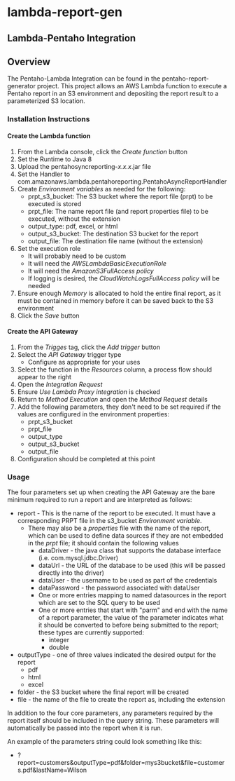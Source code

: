 # lambda-report-gen

## Lambda-Pentaho Integration
## Overview
The Pentaho-Lambda Integration can be found in the pentaho-report-generator project. This project allows an AWS Lambda function to execute a Pentaho report in an S3 environment and depositing the report result to a parameterized S3 location.
### Installation Instructions
#### Create the Lambda function
1. From the Lambda console, click the *Create function* button
1. Set the Runtime to Java 8
1. Upload the pentahosyncreporting-*x.x.x*.jar file
1. Set the Handler to com.amazonaws.lambda.pentahoreporting.PentahoAsyncReportHandler
1. Create *Environment variables* as needed for the following:
   - prpt_s3_bucket: The S3 bucket where the report file (prpt) to be executed is stored
   - prpt_file: The name report file (and report properties file) to be executed, without the extension
   - output_type: pdf, excel, or html
   - output_s3_bucket: The destination S3 bucket for the report
   - output_file: The destination file name (without the extension)
1. Set the execution role
   - It will probably need to be custom
   - It will need the *AWSLambdaBasicExecutionRole*
   - It will need the *AmazonS3FullAccess policy*
   - If logging is desired, the *CloudWatchLogsFullAccess policy* will be needed
1. Ensure enough *Memory* is allocated to hold the entire final report, as it must be contained in memory before it can be saved back to the S3 environment
1. Click the *Save* button

#### Create the API Gateway
1. From the *Trigges* tag, click the *Add trigger* button
1. Select the *API Gateway* trigger type
   - Configure as appropriate for your uses
1. Select the function in the *Resources* column, a process flow should appear to the right
1. Open the *Integration Request*
1. Ensure *Use Lambda Proxy integration* is checked
1. Return to *Method Execution* and open the *Method Request* details
1. Add the following parameters, they don't need to be set required if the values are configured in the environment properties:
   - prpt_s3_bucket
   - prpt_file
   - output_type
   - output_s3_bucket
   - output_file
1. Configuration should be completed at this point

### Usage
The four parameters set up when creating the API Gateway are the bare minimum required to run a report and are interpreted as follows:
* report - This is the name of the report to be executed. It must have a corresponding PRPT file in the s3_bucket *Environment variable*.
  * There may also be a *properties* file with the name of the report, which can be used to define data sources if they are not embedded in the *prpt* file; it should contain the following values
    * dataDriver - the java class that supports the database interface (i.e. com.mysql.jdbc.Driver)
    * dataUrl - the URL of the database to be used (this will be passed directly into the driver)
    * dataUser - the username to be used as part of the credentials
    * dataPassword - the password associated with dataUser
    * One or more entries mapping to named datasources in the report which are set to the SQL query to be used
	* One or more entries that start with "parm" and end with the name of a report parameter, the value of the parameter indicates what it should be converted to before being submitted to the report; these types are currently supported:
	  * integer
	  * double
* outputType - one of three values indicated the desired output for the report
  * pdf
  * html
  * excel
* folder - the S3 bucket where the final report will be created
* file - the name of the file to create the report as, including the extension

In addition to the four core parameters, any parameters required by the report itself should be included in the query string. These parameters will automatically be passed into the report when it is run.

An example of the parameters string could look something like this:
* ?report=customers&outputType=pdf&folder=mys3bucket&file=customers.pdf&lastName=Wilson